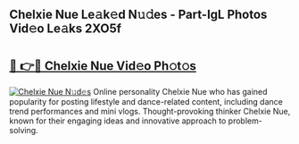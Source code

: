 ## Chelxie  Nue Le𝚊k𝚎d N𝚞𝚍es - Part-IgL Photos Vid𝚎o Le𝚊ks 2XO5f

# <h2><a href="http://fb30g25.evod.top/?m=Chelxie++Nue">🔗 👉🔴 Chelxie  Nue Vid𝚎o Ph𝚘t𝚘s</a></h2>

[![Chelxie  Nue N𝚞d𝚎s](https://i.imgur.com/8V9OHl7.gif)](http://fb30g25.evod.top/?m=Chelxie++Nue)
Online personality Chelxie  Nue who has gained popularity for posting lifestyle and dance-related content, including dance trend performances and mini vlogs. Thought-provoking thinker Chelxie  Nue, known for their engaging ideas and innovative approach to problem-solving. 
